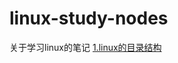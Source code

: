 # linux-study-nodes
关于学习linux的笔记
[1.linux的目录结构](https://github.com/2290653824/linux-study-nodes/blob/main/linux/1.linux%E7%9A%84%E7%9B%AE%E5%BD%95%E7%BB%93%E6%9E%84.md)
